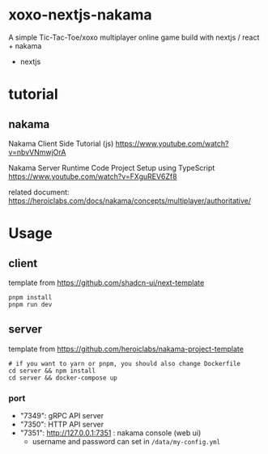 # xoxo-nextjs-nakama

A simple Tic-Tac-Toe/xoxo multiplayer online game build with nextjs / react + nakama

- nextjs

# tutorial

## nakama

Nakama Client Side Tutorial (js)
https://www.youtube.com/watch?v=nbvVNmwjOrA

Nakama Server Runtime Code Project Setup using TypeScript
https://www.youtube.com/watch?v=FXguREV6Zf8

related document: https://heroiclabs.com/docs/nakama/concepts/multiplayer/authoritative/

# Usage

## client

template from https://github.com/shadcn-ui/next-template

```
pnpm install
pnpm run dev
```

## server

template from https://github.com/heroiclabs/nakama-project-template

```
# if you want to yarn or pnpm, you should also change Dockerfile
cd server && npm install
cd server && docker-compose up
```

### port

- "7349": gRPC API server
- "7350": HTTP API server
- "7351": http://127.0.0.1:7351 : nakama console (web ui)
  - username and password can set in `/data/my-config.yml`
